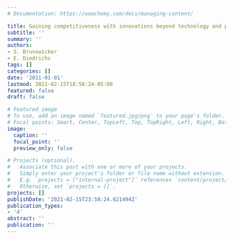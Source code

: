 ```yaml
---
# Documentation: https://wowchemy.com/docs/managing-content/

title: Gaining competitiveness with innovations beyond technology and products
subtitle: ''
summary: ''
authors:
- S. Brunswicker
- E. Diedrichs
tags: []
categories: []
date: '2011-01-01'
lastmod: 2021-02-15T18:58:24-05:00
featured: false
draft: false

# Featured image
# To use, add an image named `featured.jpg/png` to your page's folder.
# Focal points: Smart, Center, TopLeft, Top, TopRight, Left, Right, BottomLeft, Bottom, BottomRight.
image:
  caption: ''
  focal_point: ''
  preview_only: false

# Projects (optional).
#   Associate this post with one or more of your projects.
#   Simply enter your project's folder or file name without extension.
#   E.g. `projects = ["internal-project"]` references `content/project/deep-learning/index.md`.
#   Otherwise, set `projects = []`.
projects: []
publishDate: '2021-02-15T23:58:24.621494Z'
publication_types:
- '4'
abstract: ''
publication: ''
---
```

